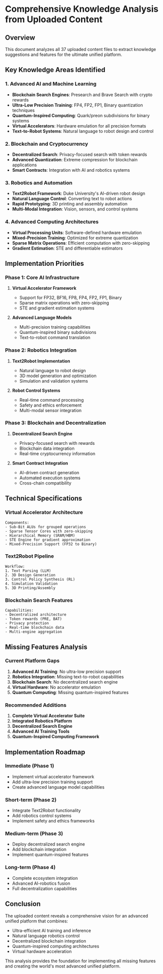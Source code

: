 # Comprehensive Knowledge Analysis from Uploaded Content

## Overview
This document analyzes all 37 uploaded content files to extract knowledge suggestions and features for the ultimate unified platform.

## Key Knowledge Areas Identified

### 1. Advanced AI and Machine Learning
- **Blockchain Search Engines**: Presearch and Brave Search with crypto rewards
- **Ultra-Low Precision Training**: FP4, FP2, FP1, Binary quantization techniques
- **Quantum-Inspired Computing**: Quark/preon subdivisions for binary systems
- **Virtual Accelerators**: Hardware emulation for all precision formats
- **Text-to-Robot Systems**: Natural language to robot design and control

### 2. Blockchain and Cryptocurrency
- **Decentralized Search**: Privacy-focused search with token rewards
- **Advanced Quantization**: Extreme compression for blockchain applications
- **Smart Contracts**: Integration with AI and robotics systems

### 3. Robotics and Automation
- **Text2Robot Framework**: Duke University's AI-driven robot design
- **Natural Language Control**: Converting text to robot actions
- **Rapid Prototyping**: 3D printing and assembly automation
- **Multi-Modal Integration**: Vision, sensors, and control systems

### 4. Advanced Computing Architectures
- **Virtual Processing Units**: Software-defined hardware emulation
- **Mixed-Precision Training**: Optimized for extreme quantization
- **Sparse Matrix Operations**: Efficient computation with zero-skipping
- **Gradient Estimation**: STE and differentiable estimators

## Implementation Priorities

### Phase 1: Core AI Infrastructure
1. **Virtual Accelerator Framework**
   - Support for FP32, BF16, FP8, FP4, FP2, FP1, Binary
   - Sparse matrix operations with zero-skipping
   - STE and gradient estimation systems

2. **Advanced Language Models**
   - Multi-precision training capabilities
   - Quantum-inspired binary subdivisions
   - Text-to-robot command translation

### Phase 2: Robotics Integration
1. **Text2Robot Implementation**
   - Natural language to robot design
   - 3D model generation and optimization
   - Simulation and validation systems

2. **Robot Control Systems**
   - Real-time command processing
   - Safety and ethics enforcement
   - Multi-modal sensor integration

### Phase 3: Blockchain and Decentralization
1. **Decentralized Search Engine**
   - Privacy-focused search with rewards
   - Blockchain data integration
   - Real-time cryptocurrency information

2. **Smart Contract Integration**
   - AI-driven contract generation
   - Automated execution systems
   - Cross-chain compatibility

## Technical Specifications

### Virtual Accelerator Architecture
```
Components:
- Sub-Bit ALUs for grouped operations
- Sparse Tensor Cores with zero-skipping
- Hierarchical Memory (SRAM/HBM)
- STE Engine for gradient approximation
- Mixed-Precision Support (FP32 to Binary)
```

### Text2Robot Pipeline
```
Workflow:
1. Text Parsing (LLM)
2. 3D Design Generation
3. Control Policy Synthesis (RL)
4. Simulation Validation
5. 3D Printing/Assembly
```

### Blockchain Search Features
```
Capabilities:
- Decentralized architecture
- Token rewards (PRE, BAT)
- Privacy protection
- Real-time blockchain data
- Multi-engine aggregation
```

## Missing Features Analysis

### Current Platform Gaps
1. **Advanced AI Training**: No ultra-low precision support
2. **Robotics Integration**: Missing text-to-robot capabilities
3. **Blockchain Search**: No decentralized search engine
4. **Virtual Hardware**: No accelerator emulation
5. **Quantum Computing**: Missing quantum-inspired features

### Recommended Additions
1. **Complete Virtual Accelerator Suite**
2. **Integrated Robotics Platform**
3. **Decentralized Search Engine**
4. **Advanced AI Training Tools**
5. **Quantum-Inspired Computing Framework**

## Implementation Roadmap

### Immediate (Phase 1)
- Implement virtual accelerator framework
- Add ultra-low precision training support
- Create advanced language model capabilities

### Short-term (Phase 2)
- Integrate Text2Robot functionality
- Add robotics control systems
- Implement safety and ethics frameworks

### Medium-term (Phase 3)
- Deploy decentralized search engine
- Add blockchain integration
- Implement quantum-inspired features

### Long-term (Phase 4)
- Complete ecosystem integration
- Advanced AI-robotics fusion
- Full decentralization capabilities

## Conclusion

The uploaded content reveals a comprehensive vision for an advanced unified platform that combines:
- Ultra-efficient AI training and inference
- Natural language robotics control
- Decentralized blockchain integration
- Quantum-inspired computing architectures
- Virtual hardware acceleration

This analysis provides the foundation for implementing all missing features and creating the world's most advanced unified platform.

